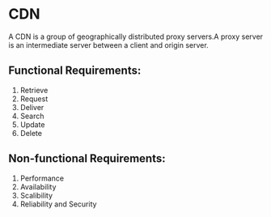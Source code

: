 # CDN
A CDN is a group of geographically distributed proxy servers.A proxy server is an intermediate server between a client and origin server. 

## Functional Requirements:
1) Retrieve
2) Request
3) Deliver
4) Search
5) Update
6) Delete

## Non-functional Requirements:

1) Performance
2) Availability
3) Scalibility
4) Reliability and Security



